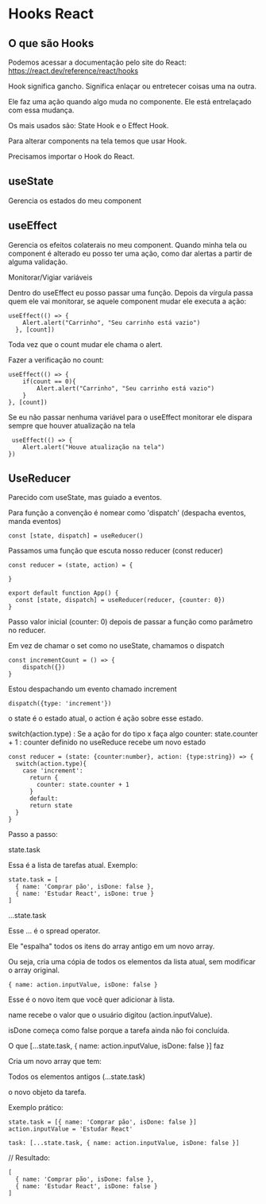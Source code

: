 # Hooks React

## O que são Hooks

Podemos acessar a documentação pelo site do React: https://react.dev/reference/react/hooks 

Hook significa gancho. Significa enlaçar ou entretecer coisas uma na outra. 

Ele faz uma ação quando algo muda no componente. Ele está entrelaçado com essa mudança.

Os mais usados são: State Hook e o Effect Hook.

Para alterar components na tela temos que usar Hook.

Precisamos importar o Hook do React.

## useState

Gerencia os estados do meu component

## useEffect

Gerencia os efeitos colaterais no meu component. Quando minha tela ou component é alterado eu posso ter uma ação, como dar alertas a partir de alguma validação.

Monitorar/Vigiar variáveis 

Dentro do useEffect eu posso passar uma função. Depois da vírgula passa quem ele vai monitorar, se aquele component mudar ele executa a ação:

```
useEffect(() => {
    Alert.alert("Carrinho", "Seu carrinho está vazio")
  }, [count])
```

Toda vez que o count mudar ele chama o alert.

Fazer a verificação no count:

```
useEffect(() => {
    if(count == 0){
        Alert.alert("Carrinho", "Seu carrinho está vazio")
    }
}, [count])
```

Se eu não passar nenhuma variável para o useEffect monitorar ele dispara sempre que houver atualização na tela

```
 useEffect(() => {
    Alert.alert("Houve atualização na tela")
})
```

## UseReducer

Parecido com useState, mas guiado a eventos.

Para função a convenção é nomear como 'dispatch' (despacha eventos, manda eventos)

`const [state, dispatch] = useReducer()`

Passamos uma função que escuta nosso reducer (const reducer)

```
const reducer = (state, action) = {

}

export default function App() {
  const [state, dispatch] = useReducer(reducer, {counter: 0})
}
```

Passo valor inicial (counter: 0) depois de passar a função como parâmetro no reducer. 

Em vez de chamar o set como no useState, chamamos o dispatch

```
const incrementCount = () => {
    dispatch({})
}
```
Estou despachando um evento chamado increment

`dispatch({type: 'increment'})`

o state é o estado atual, o action é ação sobre esse estado.

switch(action.type) : Se a ação for do tipo x faça algo
counter: state.counter + 1 : counter definido no useReduce recebe um novo estado

```
const reducer = (state: {counter:number}, action: {type:string}) => {
  switch(action.type){
    case 'increment':
      return {
        counter: state.counter + 1
      }
      default:
      return state
  }
}
```

Passo a passo:

state.task

Essa é a lista de tarefas atual. Exemplo:

```
state.task = [
  { name: 'Comprar pão', isDone: false },
  { name: 'Estudar React', isDone: true }
]
```

...state.task

Esse ... é o spread operator.

Ele "espalha" todos os itens do array antigo em um novo array.

Ou seja, cria uma cópia de todos os elementos da lista atual, sem modificar o array original.

`{ name: action.inputValue, isDone: false }`

Esse é o novo item que você quer adicionar à lista.

name recebe o valor que o usuário digitou (action.inputValue).

isDone começa como false porque a tarefa ainda não foi concluída.

O que [...state.task, { name: action.inputValue, isDone: false }] faz

Cria um novo array que tem:

Todos os elementos antigos (...state.task)

o novo objeto da tarefa.

Exemplo prático:
```
state.task = [{ name: 'Comprar pão', isDone: false }]
action.inputValue = 'Estudar React'

task: [...state.task, { name: action.inputValue, isDone: false }]
```
// Resultado:
```
[
  { name: 'Comprar pão', isDone: false },
  { name: 'Estudar React', isDone: false }
]
```
